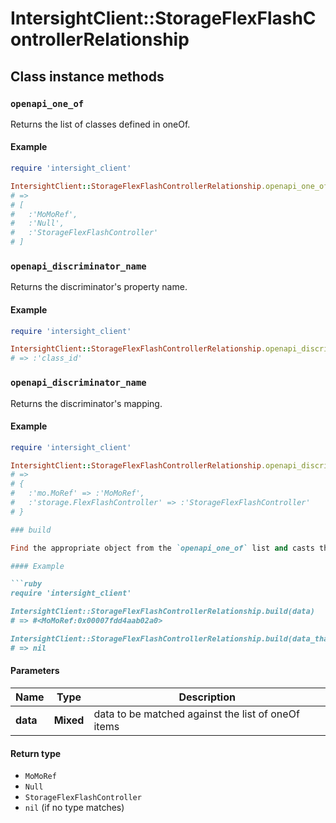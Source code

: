 # IntersightClient::StorageFlexFlashControllerRelationship

## Class instance methods

### `openapi_one_of`

Returns the list of classes defined in oneOf.

#### Example

```ruby
require 'intersight_client'

IntersightClient::StorageFlexFlashControllerRelationship.openapi_one_of
# =>
# [
#   :'MoMoRef',
#   :'Null',
#   :'StorageFlexFlashController'
# ]
```

### `openapi_discriminator_name`

Returns the discriminator's property name.

#### Example

```ruby
require 'intersight_client'

IntersightClient::StorageFlexFlashControllerRelationship.openapi_discriminator_name
# => :'class_id'
```

### `openapi_discriminator_name`

Returns the discriminator's mapping.

#### Example

```ruby
require 'intersight_client'

IntersightClient::StorageFlexFlashControllerRelationship.openapi_discriminator_mapping
# =>
# {
#   :'mo.MoRef' => :'MoMoRef',
#   :'storage.FlexFlashController' => :'StorageFlexFlashController'
# }

### build

Find the appropriate object from the `openapi_one_of` list and casts the data into it.

#### Example

```ruby
require 'intersight_client'

IntersightClient::StorageFlexFlashControllerRelationship.build(data)
# => #<MoMoRef:0x00007fdd4aab02a0>

IntersightClient::StorageFlexFlashControllerRelationship.build(data_that_doesnt_match)
# => nil
```

#### Parameters

| Name | Type | Description |
| ---- | ---- | ----------- |
| **data** | **Mixed** | data to be matched against the list of oneOf items |

#### Return type

- `MoMoRef`
- `Null`
- `StorageFlexFlashController`
- `nil` (if no type matches)

